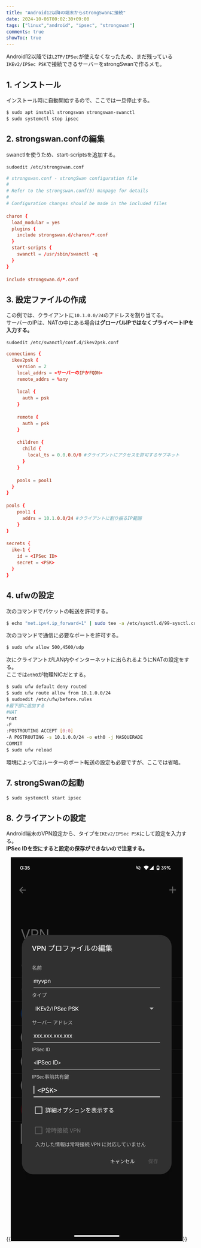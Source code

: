 ```yaml
---
title: "Android12以降の端末からstrongSwanに接続"
date: 2024-10-06T00:02:30+09:00
tags: ["linux","android", "ipsec", "strongswan"]
comments: true
showToc: true
---
```

Android12以降では`L2TP/IPSec`が使えなくなったため、まだ残っている`IKEv2/IPSec PSK`で接続できるサーバーをstrongSwanで作るメモ。

## 1. インストール
インストール時に自動開始するので、ここでは一旦停止する。
```bash
$ sudo apt install strongswan strongswan-swanctl
$ sudo systemctl stop ipsec
```

## 2. strongswan.confの編集
swanctlを使うため、start-scriptsを追加する。

`sudoedit /etc/strongswan.conf`
```conf
# strongswan.conf - strongSwan configuration file
#
# Refer to the strongswan.conf(5) manpage for details
#
# Configuration changes should be made in the included files

charon {
  load_modular = yes
  plugins {
    include strongswan.d/charon/*.conf
  }
  start-scripts {
    swanctl = /usr/sbin/swanctl -q
  }
}

include strongswan.d/*.conf
```

## 3. 設定ファイルの作成
この例では、クライアントに`10.1.0.0/24`のアドレスを割り当てる。  
サーバーのIPは、NATの中にある場合は**グローバルIPではなくプライベートIPを入力する。**

`sudoedit /etc/swanctl/conf.d/ikev2psk.conf`
```conf
connections {
  ikev2psk {
    version = 2
    local_addrs = <サーバーのIPかFQDN>
    remote_addrs = %any

    local {
      auth = psk
    }

    remote {
      auth = psk
    }

    children {
      child {
        local_ts = 0.0.0.0/0 #クライアントにアクセスを許可するサブネット
      }
    }

    pools = pool1
  }
}

pools {
    pool1 {
      addrs = 10.1.0.0/24 #クライアントに割り振るIP範囲
    }
}

secrets {
  ike-1 {
    id = <IPSec ID>
    secret = <PSK>
  }
}
```

## 4. ufwの設定
次のコマンドでパケットの転送を許可する。
```bash
$ echo "net.ipv4.ip_forward=1" | sudo tee -a /etc/sysctl.d/99-sysctl.conf
```

次のコマンドで通信に必要なポートを許可する。
```bash
$ sudo ufw allow 500,4500/udp
```

次にクライアントがLAN内やインターネットに出られるようにNATの設定をする。  
ここでは`eth0`が物理NICだとする。
```bash
$ sudo ufw default deny routed
$ sudo ufw route allow from 10.1.0.0/24
$ sudoedit /etc/ufw/before.rules
#最下部に追加する
#NAT
*nat
-F
:POSTROUTING ACCEPT [0:0]
-A POSTROUTING -s 10.1.0.0/24 -o eth0 -j MASQUERADE
COMMIT
$ sudo ufw reload
```
環境によってはルーターのポート転送の設定も必要ですが、ここでは省略。

## 7. strongSwanの起動
```bash
$ sudo systemctl start ipsec
```

## 8. クライアントの設定
Android端末のVPN設定から、タイプを`IKEv2/IPSec PSK`にして設定を入力する。  
**IPSec IDを空にすると設定の保存ができないので注意する。**

{{<img src="vpnsetting.webp" alt="android vpn setting">}}
